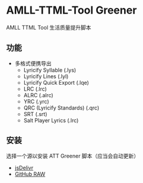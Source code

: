 # AMLL-TTML-Tool Greener
AMLL TTML Tool 生活质量提升脚本

## 功能
- 多格式便携导出
    - Lyricify Syllable (.lys)
    - Lyricify Lines (.lyl)
    - Lyricify Quick Export (.lqe)
    - LRC (.lrc)
    - ALRC (.alrc)
    - YRC (.yrc)
    - QRC (Lyricify Standards) (.qrc)
    - SRT (.srt)
    - Salt Player Lyrics (.lrc)

## 安装
选择一个源以安装 ATT Greener 脚本（应当会自动更新）
- [jsDelivr](https://cdn.jsdelivr.net/gh/fred913/att-greener@main/dist/att-greener.user.js)
- [GitHub RAW](https://github.com/fred913/att-greener/raw/refs/heads/main/dist/att-greener.user.js)
